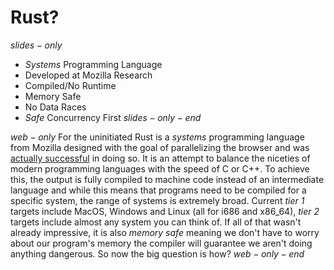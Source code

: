 # Rust?

$slides-only$
- _Systems_ Programming Language
- Developed at Mozilla Research
- Compiled/No Runtime
- Memory Safe
- No Data Races
- _Safe_ Concurrency First
$slides-only-end$

$web-only$
For the uninitiated Rust is a _systems_ programming language from Mozilla designed with the goal of parallelizing the browser and was [actually successful](https://hacks.mozilla.org/2017/08/inside-a-super-fast-css-engine-quantum-css-aka-stylo/) in doing so. It is an attempt to balance the niceties of modern programming languages with the speed of C or C++. To achieve this, the output is fully compiled to machine code instead of an intermediate language and while this means that programs need to be compiled for a specific system, the range of systems is extremely broad. Current _tier 1_ targets include MacOS, Windows and Linux (all for i686 and x86_64), _tier 2_ targets include almost any system you can think of. If all of that wasn't already impressive, it is also _memory safe_ meaning we don't have to worry about our program's memory the compiler will guarantee we aren't doing anything dangerous. So now the big question is how?
$web-only-end$